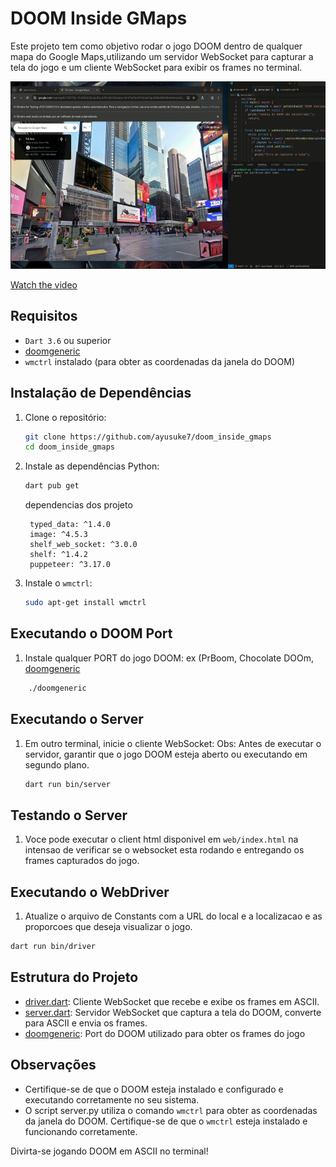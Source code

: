# DOOM Inside GMaps

Este projeto tem como objetivo rodar o jogo DOOM dentro de qualquer mapa do Google Maps,utilizando um servidor WebSocket para capturar a tela do jogo e um cliente WebSocket para exibir os frames no terminal.

<img src="screens/thumbnail.png" alt="placeholder" width="600" height="300" />

[Watch the video](https://youtu.be/pxGWiLnQ4S0)

## Requisitos

- `Dart 3.6` ou superior
- [doomgeneric](https://github.com/ozkl/doomgeneric)
- `wmctrl` instalado (para obter as coordenadas da janela do DOOM)

## Instalação de Dependências

1. Clone o repositório:

   ```sh
   git clone https://github.com/ayusuke7/doom_inside_gmaps
   cd doom_inside_gmaps
   ```

2. Instale as dependências Python:

   ```sh
   dart pub get
   ```

   dependencias dos projeto

   ```
    typed_data: ^1.4.0
    image: ^4.5.3
    shelf_web_socket: ^3.0.0
    shelf: ^1.4.2
    puppeteer: ^3.17.0

   ```

3. Instale o `wmctrl`:

   ```sh
   sudo apt-get install wmctrl
   ```

## Executando o DOOM Port

1. Instale qualquer PORT do jogo DOOM: ex (PrBoom, Chocolate DOOm, [doomgeneric](https://github.com/ozkl/doomgeneric)

```sh
    ./doomgeneric
```

## Executando o Server

1. Em outro terminal, inicie o cliente WebSocket:
   Obs: Antes de executar o servidor, garantir que o jogo DOOM esteja aberto ou executando em segundo plano.

   ```sh
   dart run bin/server
   ```

## Testando o Server

1. Voce pode executar o client html disponivel em `web/index.html` na intensao de verificar se o websocket esta rodando e entregando os frames capturados do jogo.

## Executando o WebDriver

1. Atualize o arquivo de Constants com a URL do local e a localizacao e as proporcoes que deseja visualizar o jogo.

```sh
dart run bin/driver
```

## Estrutura do Projeto

- [driver.dart](http://_vscodecontentref_/1): Cliente WebSocket que recebe e exibe os frames em ASCII.
- [server.dart](http://_vscodecontentref_/2): Servidor WebSocket que captura a tela do DOOM, converte para ASCII e envia os frames.
- [doomgeneric](https://github.com/ozkl/doomgeneric): Port do DOOM utilizado para obter os frames do jogo

## Observações

- Certifique-se de que o DOOM esteja instalado e configurado e executando corretamente no seu sistema.
- O script server.py utiliza o comando `wmctrl` para obter as coordenadas da janela do DOOM. Certifique-se de que o `wmctrl` esteja instalado e funcionando corretamente.

Divirta-se jogando DOOM em ASCII no terminal!
